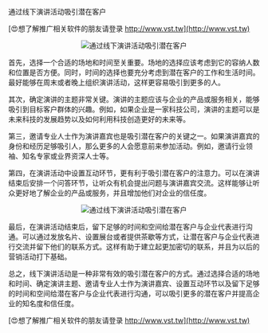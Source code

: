 通过线下演讲活动吸引潜在客户

[😍想了解推广相关软件的朋友请登录 http://www.vst.tw](http://www.vst.tw)

 <center><img src="https://vst.tw/MP4/tuiguang/png/1.png" alt="通过线下演讲活动吸引潜在客户"></center>

首先，选择一个合适的场地和时间至关重要。场地的选择应该考虑到它的容纳人数和位置是否方便。同时，时间的选择也要充分考虑到潜在客户的工作和生活时间。最好能够在周末或者晚上组织演讲活动，这样更容易吸引到更多的人。

其次，确定演讲的主题非常关键。演讲的主题应该与企业的产品或服务相关，能够吸引到目标客户群体的兴趣。例如，如果企业是一家科技公司，演讲的主题可以是未来科技的发展趋势以及如何利用科技创造更好的未来等。

第三，邀请专业人士作为演讲嘉宾也是吸引潜在客户的关键之一。如果演讲嘉宾的身份和经历足够吸引人，那么更多的人会愿意前来参加活动。例如，邀请行业领袖、知名专家或业界资深人士等。

第四，在演讲活动中设置互动环节，更有利于吸引潜在客户的注意力。可以在演讲结束后安排一个问答环节，让听众有机会提出问题与演讲嘉宾交流。这样能够让听众更好地了解企业的产品或服务，并且增加他们对企业的信任度。

 <center><img src="https://vst.tw/MP4/tuiguang/png/4.png" alt="通过线下演讲活动吸引潜在客户"></center>

最后，在演讲活动结束后，留下足够的时间和空间给潜在客户与企业代表进行沟通。可以通过发放名片、设置展台或者提供茶歇等方式，让潜在客户与企业代表进行交流并留下他们的联系方式。这样有助于建立起更加密切的联系，并且为以后的营销活动打下基础。

总之，线下演讲活动是一种非常有效的吸引潜在客户的方式。通过选择合适的场地和时间、确定演讲主题、邀请专业人士作为演讲嘉宾、设置互动环节以及留下足够的时间和空间给潜在客户与企业代表进行沟通，可以吸引更多的潜在客户并提高企业的知名度和信任度。

[😍想了解推广相关软件的朋友请登录 http://www.vst.tw](http://www.vst.tw)



